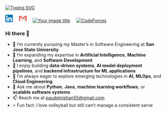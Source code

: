 [![Typing SVG](https://readme-typing-svg.herokuapp.com?font=Fira+Code&weight=600&pause=1000&center=true&vCenter=true&width=435&lines=Nishan+Paudel;MS+Student+%40+SJSU;Software+Engineer)](https://git.io/typing-svg)


[![linkedin](https://github.com/nishan7/nishan7/blob/master/linkedin%20(1).png)](https://www.linkedin.com/in/paudelnishan/)
&nbsp; &nbsp;
[![mail](https://github.com/nishan7/nishan7/blob/master/gmail%20(1).png)](mailto:paudelnishan55@gmail.com) &nbsp; &nbsp;
[<img src="https://i.pinimg.com/originals/c5/d9/fc/c5d9fc1e18bcf039f464c2ab6cfb3eb6.jpg" alt="Your image title" width="25"/>](https://www.codechef.com/users/nishanpaudel) &nbsp; &nbsp;
[<img src="https://en.wikipedia.org/wiki/File:Codeforces%27s_new_logo.png" alt="CodeForces" width="80"/>](https://codeforces.com/profile/nishanpaudel) &nbsp; &nbsp;


### Hi there 👋


- 🔭 I’m currently pursuing my Master’s in Software Engineering at **San Jose State University**  
- 🌱 I’m expanding my expertise in **Artificial Intelligence**, **Machine Learning**, and **Software Development**  
- 🧠 I enjoy building **data-driven systems**, **AI model deployment pipelines**, and **backend infrastructure for ML applications**  
- 🤔 I’m always eager to explore emerging technologies in **AI**, **MLOps**, and **Cloud Engineering**  
- 💬 Ask me about **Python**, **Java**, **machine learning workflows**, or **scalable software systems**  
- 📫 Reach me at [paudelnishan55@gmail.com](mailto:paudelnishan55@gmail.com)  
- ⚡ Fun fact: I love volleyball but still can’t manage a consistent serve  


